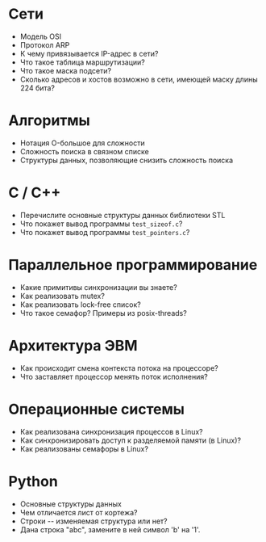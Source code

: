 # Cети
- Модель OSI
- Протокол ARP 
- К чему привязывается IP-адрес в сети?
- Что такое таблица маршрутизации?
- Что такое маска подсети?
- Cколько адресов и хостов возможно в сети, имеющей маску длины 224 бита?

# Алгоритмы
- Нотация O-большое для сложности 
- Сложность поиска в связном списке
- Структуры данных, позволяющие снизить сложность поиска

# C / C++
- Перечислите основные структуры данных библиотеки STL
- Что покажет вывод программы `test_sizeof.c`?
- Что покажет вывод программы `test_pointers.c`?

# Параллельное программирование
- Какие примитивы синхронизации вы знаете?
- Как реализовать mutex?
- Как реализовать lock-free список?
- Что такое семафор? Примеры из posix-threads?

# Архитектура ЭВМ 
- Как происходит смена контекста потока на процессоре? 
- Что заставляет процессор менять поток исполнения?

# Операционные системы
- Как реализована синхронизация процессов в Linux?
- Как синхронизировать доступ к разделяемой памяти (в Linux)?
- Как реализованы семафоры в Linux?

# Python
- Основные структуры данных 
- Чем отличается лист от кортежа?
- Строки -- изменяемая структура или нет?
- Дана строка "abc", замените в ней символ 'b' на '1'.
